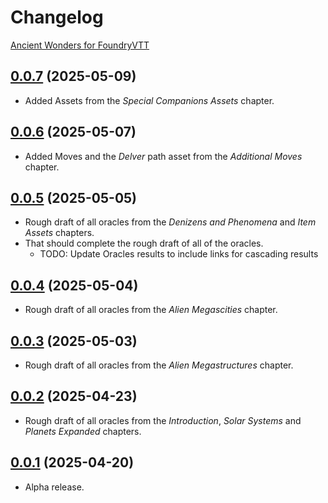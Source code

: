 # Changelog

[Ancient Wonders for FoundryVTT](https://foundryvtt.com/packages/ancient-wonders)

## [0.0.7](https://github.com/jendave/ancient-wonders/commits/main) (2025-05-09)

* Added Assets from the *Special Companions Assets* chapter.

## [0.0.6](https://github.com/jendave/ancient-wonders/commits/main) (2025-05-07)

* Added Moves and the *Delver* path asset from the *Additional Moves* chapter.

## [0.0.5](https://github.com/jendave/ancient-wonders/commits/main) (2025-05-05)

* Rough draft of all oracles from the *Denizens and Phenomena* and *Item Assets* chapters.
* That should complete the rough draft of all of the oracles.
  * TODO: Update Oracles results to include links for cascading results

## [0.0.4](https://github.com/jendave/ancient-wonders/commits/main) (2025-05-04)

* Rough draft of all oracles from the *Alien Megascities* chapter.

## [0.0.3](https://github.com/jendave/ancient-wonders/commits/main) (2025-05-03)

* Rough draft of all oracles from the *Alien Megastructures* chapter.

## [0.0.2](https://github.com/jendave/ancient-wonders/commits/main) (2025-04-23)

* Rough draft of all oracles from the *Introduction*, *Solar Systems* and *Planets Expanded* chapters.

## [0.0.1](https://github.com/jendave/ancient-wonders/commits/main) (2025-04-20)

* Alpha release.
